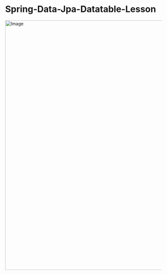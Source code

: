 # Spring-Data-Jpa-Datatable-Lesson

<img src="https://miro.medium.com/v2/resize:fit:828/format:webp/1*Np07SjdWPbzMpEm3BN4ang.png" alt="Image" width="800" align="left">
